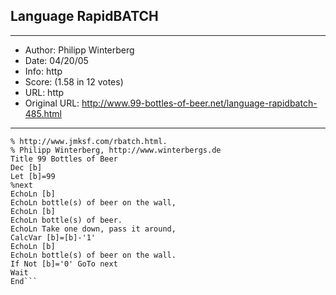 
## Language RapidBATCH ##
---
- Author: Philipp Winterberg
- Date: 04/20/05
- Info: http
- Score:  (1.58 in 12 votes)
- URL: http
- Original URL: http://www.99-bottles-of-beer.net/language-rapidbatch-485.html
---

```% RapidBATCH version of 99 Bottles of beer (Bottles.rb)
% http://www.jmksf.com/rbatch.html.
% Philipp Winterberg, http://www.winterbergs.de
Title 99 Bottles of Beer
Dec [b]
Let [b]=99
%next
EchoLn [b]
EchoLn bottle(s) of beer on the wall,
EchoLn [b]
EchoLn bottle(s) of beer.
EchoLn Take one down, pass it around,
CalcVar [b]=[b]-'1'
EchoLn [b]
EchoLn bottle(s) of beer on the wall.
If Not [b]='0' GoTo next
Wait
End```